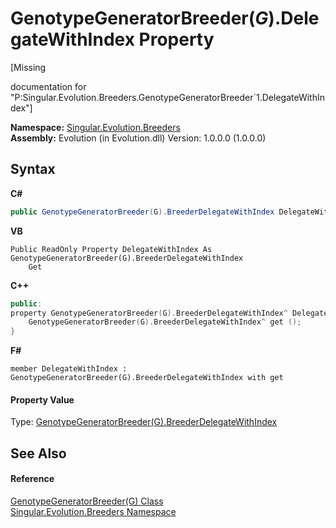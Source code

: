 # GenotypeGeneratorBreeder(*G*).DelegateWithIndex Property 
 

\[Missing <summary> documentation for "P:Singular.Evolution.Breeders.GenotypeGeneratorBreeder`1.DelegateWithIndex"\]

**Namespace:**&nbsp;<a href="ed999852-f424-569f-ca7a-ae7710cee658">Singular.Evolution.Breeders</a><br />**Assembly:**&nbsp;Evolution (in Evolution.dll) Version: 1.0.0.0 (1.0.0.0)

## Syntax

**C#**<br />
``` C#
public GenotypeGeneratorBreeder(G).BreederDelegateWithIndex DelegateWithIndex { get; }
```

**VB**<br />
``` VB
Public ReadOnly Property DelegateWithIndex As GenotypeGeneratorBreeder(G).BreederDelegateWithIndex
	Get
```

**C++**<br />
``` C++
public:
property GenotypeGeneratorBreeder(G).BreederDelegateWithIndex^ DelegateWithIndex {
	GenotypeGeneratorBreeder(G).BreederDelegateWithIndex^ get ();
}
```

**F#**<br />
``` F#
member DelegateWithIndex : GenotypeGeneratorBreeder(G).BreederDelegateWithIndex with get

```


#### Property Value
Type: <a href="a497d5be-b463-c5c1-9c5a-7c21e9c2810f">GenotypeGeneratorBreeder(G).BreederDelegateWithIndex</a>

## See Also


#### Reference
<a href="f2bd7f96-c16d-6060-e8ff-a37e739b4aaf">GenotypeGeneratorBreeder(G) Class</a><br /><a href="ed999852-f424-569f-ca7a-ae7710cee658">Singular.Evolution.Breeders Namespace</a><br />